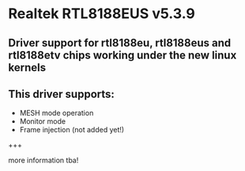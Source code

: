 # Realtek RTL8188EUS v5.3.9

## Driver support for rtl8188eu, rtl8188eus and rtl8188etv chips working under the new linux kernels


## This driver supports:
* MESH mode operation
* Monitor mode
* Frame injection (not added yet!)

+++

more information tba!
